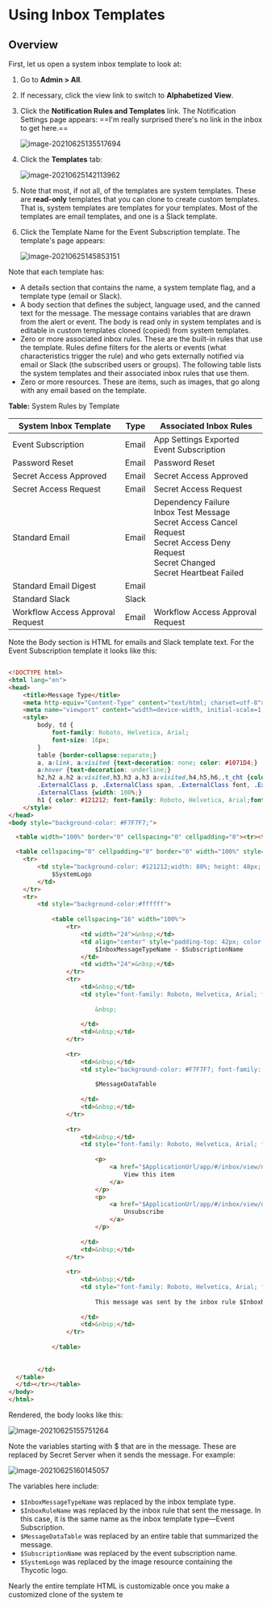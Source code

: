 [title]: # "Using Inbox Templates"
[tags]: # "inbox templates,email,slack"
[priority]: # "1000"

# Using Inbox Templates

## Overview

First, let us open a system inbox template to look at:

1. Go to **Admin \> All**.

1. If necessary, click the view link to switch to **Alphabetized View**.

1. Click the **Notification Rules and Templates** link. The Notification Settings page appears:
   ==I'm really surprised there's no link in the inbox to get here.==

   ![image-20210625135517694](images/image-20210625135517694.png)

1. Click the **Templates** tab:

   ![image-20210625142113962](images/image-20210625142113962.png)

1. Note that most, if not all, of the templates are system templates. These are **read-only** templates that you can clone to create custom templates. That is, system templates are templates for your templates. Most of the templates are email templates, and one is a Slack template. 

1. Click the Template Name for the Event Subscription template. The template's page appears:

   ![image-20210625145853151](../inbox-email-templates/images/image-20210625145853151.png)

Note that each template has:

- A details section that contains the name, a system template flag, and a template type (email or Slack).
- A body section that defines the subject, language used, and the canned text for the message. The message contains variables that are drawn from the alert or event. The body is read only in system templates and is editable in custom templates cloned (copied) from system templates.
- Zero or more associated inbox rules. These are the built-in rules that use the template. Rules define filters for the alerts or events (what characteristics trigger the rule)  and who gets externally notified via email or Slack (the subscribed users or groups). The following table lists the system templates and their associated inbox rules that use them.
- Zero or more resources. These are items, such as images, that go along with any email based on the template. 

**Table:** System Rules by Template

| System Inbox Template            | Type  | Associated Inbox Rules                                       |
| -------------------------------- | ----- | ------------------------------------------------------------ |
| Event Subscription               | Email | App Settings Exported<br />Event Subscription<br />          |
| Password Reset                   | Email | Password Reset                                               |
| Secret Access Approved           | Email | Secret Access Approved                                       |
| Secret Access Request            | Email | Secret Access Request                                        |
| Standard Email                   | Email | Dependency Failure<br />Inbox Test Message<br />Secret Access Cancel Request<br />Secret Access Deny Request<br />Secret Changed <br />Secret Heartbeat Failed |
| Standard Email Digest            | Email |                                                              |
| Standard Slack                   | Slack |                                                              |
| Workflow Access Approval Request | Email | Workflow Access Approval Request                             |

Note the Body section is HTML for emails and Slack template text. For the Event Subscription template it looks like this:

```html

<!DOCTYPE html>
<html lang="en">
<head>
    <title>Message Type</title>
    <meta http-equiv="Content-Type" content="text/html; charset=utf-8">
    <meta name="viewport" content="width=device-width, initial-scale=1, maximum-scale=1" />
    <style>
		body, td {
			font-family: Roboto, Helvetica, Arial;
			font-size: 16px;
		}
		table {border-collapse:separate;}
		a, a:link, a:visited {text-decoration: none; color: #1071D4;}
		a:hover {text-decoration: underline;}
		h2,h2 a,h2 a:visited,h3,h3 a,h3 a:visited,h4,h5,h6,.t_cht {color:#000 !important;}
		.ExternalClass p, .ExternalClass span, .ExternalClass font, .ExternalClass td {line-height: 100%;}
		.ExternalClass {width: 100%;}
		h1 { color: #121212; font-family: Roboto, Helvetica, Arial;font-style: normal;font-weight: bold;font-size: 32px; }
    </style>
</head>
<body style="background-color: #F7F7F7;">

  <table width="100%" border="0" cellspacing="0" cellpadding="0"><tr><td align="center">

  <table cellspacing="0" cellpadding="0" border="0" width="100%" style="max-width: 640px; ">
	<tr>
		<td style="background-color: #121212;width: 80%; height: 48px; color: #ffffff; padding-left: 32px;">
			$SystemLogo
		</td>
	</tr>
	<tr>
		<td style="background-color:#ffffff">
		
			<table cellspacing="16" width="100%">
				<tr>
					<td width="24">&nbsp;</td>
					<td align="center" style="padding-top: 42px; color: #121212; font-family: Roboto, Helvetica, Arial;font-style: normal;font-weight: bold;font-size: 32px;text-align: center;">
						$InboxMessageTypeName - $SubscriptionName
					</td>
					<td width="24">&nbsp;</td>
				</tr>
				<tr>
					<td>&nbsp;</td>
					<td style="font-family: Roboto, Helvetica, Arial; font-weight: normal; font-size: 16px; color: #323232;">
						
						&nbsp;
						
					</td>
					<td>&nbsp;</td>
				</tr>
				
				<tr>
					<td>&nbsp;</td>
					<td style="background-color: #F7F7F7; font-family: Roboto, Helvetica, Arial; font-weight: normal; font-size: 16px; color: #323232; padding: 0px">
					
						$MessageDataTable
						
					</td>
					<td>&nbsp;</td>
				</tr>
				
				<tr>
					<td>&nbsp;</td>
					<td style="font-family: Roboto, Helvetica, Arial; font-weight: normal; font-size: 16px; color: #323232; padding: 16px" align="center">
					
						<p>
							<a href="$ApplicationUrl/app/#/inbox/view/notifications?messageId=$MessageId" style="text-decoration: none; display: inline-block; background-color: #008270; width: 400px; height: 40px; line-height: 40px; color: #ffffff; text-align: center">
								View this item
							</a>
						</p>
						<p>
							<a href="$ApplicationUrl/app/#/inbox/view/notifications?messageId=$MessageId&unsubscribe=true">
								Unsubscribe
							</a>
						</p>
						
					</td>
					<td>&nbsp;</td>
				</tr>
				
				<tr>
					<td>&nbsp;</td>
					<td style="font-family: Roboto, Helvetica, Arial; font-weight: normal; font-size: 11px; color: #646464" align="center">
					
						This message was sent by the inbox rule $InboxRuleName
						
					</td>
					<td>&nbsp;</td>
				</tr>
				
			</table>
			
		
		</td>
  </table>
  </td></tr></table>
</body>
</html>

```

Rendered, the body looks like this:

![image-20210625155751264](../inbox-email-templates/images/image-20210625155751264.png)

Note the variables starting with $ that are in the message. These are replaced by Secret Server when it sends the message. For example:

![image-20210625160145057](../inbox-email-templates/images/image-20210625160145057.png)

The variables here include:

- `$InboxMessageTypeName` was replaced by the inbox template type.
- `$InboxRuleName` was replaced by the inbox rule that sent the message. In this case, it is the same name as the inbox template type—Event Subscription.
- `$MessageDataTable` was replaced by an entire table that summarized the message.
- `$SubscriptionName` was replaced by the event subscription name.
- `$SystemLogo` was replaced by the image resource containing the Thycotic logo. 

Nearly the entire template HTML is customizable once you make a customized clone of the system te 
